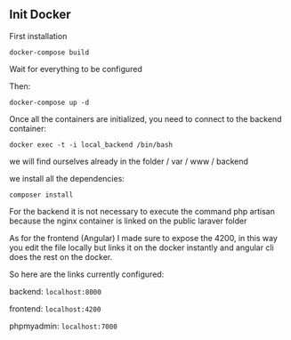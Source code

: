 ## Init Docker


First installation

`docker-compose build`

Wait for everything to be configured

Then:

`docker-compose up -d`

Once all the containers are initialized, you need to connect to the backend container:

`docker exec -t -i local_backend /bin/bash`

we will find ourselves already in the folder / var / www / backend

we install all the dependencies:

`composer install`

For the backend it is not necessary to execute the command php artisan because the nginx container is linked on the public laraver folder

As for the frontend (Angular) I made sure to expose the 4200, in this way you edit the file locally but links it on the docker instantly and angular cli does the rest on the docker.

So here are the links currently configured:

backend: `localhost:8000`

frontend: `localhost:4200`

phpmyadmin: `localhost:7000`




